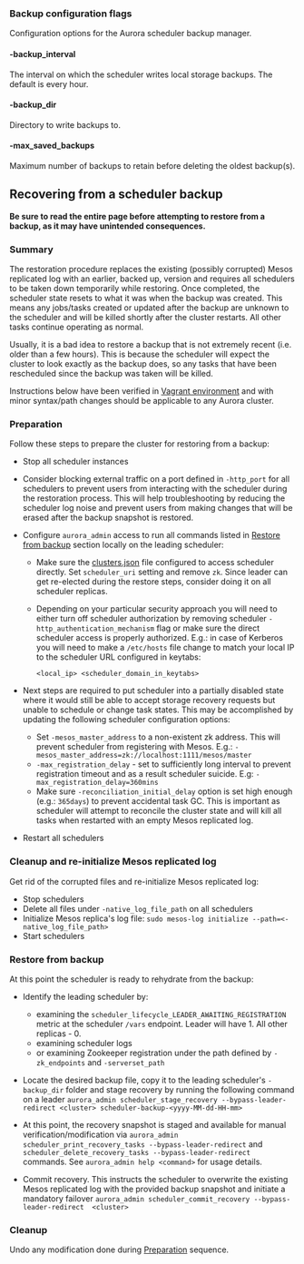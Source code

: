 
### Backup configuration flags

Configuration options for the Aurora scheduler backup manager.

#### -backup_interval
The interval on which the scheduler writes local storage backups.  The default is every hour.

#### -backup_dir
Directory to write backups to.

#### -max_saved_backups
Maximum number of backups to retain before deleting the oldest backup(s).



## Recovering from a scheduler backup

**Be sure to read the entire page before attempting to restore from a backup, as it may have
unintended consequences.**

### Summary

The restoration procedure replaces the existing (possibly corrupted) Mesos replicated log with an
earlier, backed up, version and requires all schedulers to be taken down temporarily while
restoring. Once completed, the scheduler state resets to what it was when the backup was created.
This means any jobs/tasks created or updated after the backup are unknown to the scheduler and will
be killed shortly after the cluster restarts. All other tasks continue operating as normal.

Usually, it is a bad idea to restore a backup that is not extremely recent (i.e. older than a few
hours). This is because the scheduler will expect the cluster to look exactly as the backup does,
so any tasks that have been rescheduled since the backup was taken will be killed.

Instructions below have been verified in [Vagrant environment](vagrant.md) and with minor
syntax/path changes should be applicable to any Aurora cluster.

### Preparation

Follow these steps to prepare the cluster for restoring from a backup:

* Stop all scheduler instances

* Consider blocking external traffic on a port defined in `-http_port` for all schedulers to
prevent users from interacting with the scheduler during the restoration process. This will help
troubleshooting by reducing the scheduler log noise and prevent users from making changes that will
be erased after the backup snapshot is restored.

* Configure `aurora_admin` access to run all commands listed in
  [Restore from backup](#restore-from-backup) section locally on the leading scheduler:
  * Make sure the [clusters.json](client-commands.md#cluster-configuration) file configured to
    access scheduler directly. Set `scheduler_uri` setting and remove `zk`. Since leader can get
    re-elected during the restore steps, consider doing it on all scheduler replicas.
  * Depending on your particular security approach you will need to either turn off scheduler
    authorization by removing scheduler `-http_authentication_mechanism` flag or make sure the
    direct scheduler access is properly authorized. E.g.: in case of Kerberos you will need to make
    a `/etc/hosts` file change to match your local IP to the scheduler URL configured in keytabs:

        <local_ip> <scheduler_domain_in_keytabs>

* Next steps are required to put scheduler into a partially disabled state where it would still be
able to accept storage recovery requests but unable to schedule or change task states. This may be
accomplished by updating the following scheduler configuration options:
  * Set `-mesos_master_address` to a non-existent zk address. This will prevent scheduler from
    registering with Mesos. E.g.: `-mesos_master_address=zk://localhost:1111/mesos/master`
  * `-max_registration_delay` - set to sufficiently long interval to prevent registration timeout
    and as a result scheduler suicide. E.g: `-max_registration_delay=360mins`
  * Make sure `-reconciliation_initial_delay` option is set high enough (e.g.: `365days`) to
    prevent accidental task GC. This is important as scheduler will attempt to reconcile the cluster
    state and will kill all tasks when restarted with an empty Mesos replicated log.

* Restart all schedulers

### Cleanup and re-initialize Mesos replicated log

Get rid of the corrupted files and re-initialize Mesos replicated log:

* Stop schedulers
* Delete all files under `-native_log_file_path` on all schedulers
* Initialize Mesos replica's log file: `sudo mesos-log initialize --path=<-native_log_file_path>`
* Start schedulers

### Restore from backup

At this point the scheduler is ready to rehydrate from the backup:

* Identify the leading scheduler by:
  * examining the `scheduler_lifecycle_LEADER_AWAITING_REGISTRATION` metric at the scheduler
    `/vars` endpoint. Leader will have 1. All other replicas - 0.
  * examining scheduler logs
  * or examining Zookeeper registration under the path defined by `-zk_endpoints`
    and `-serverset_path`

* Locate the desired backup file, copy it to the leading scheduler's `-backup_dir` folder and stage
recovery by running the following command on a leader
`aurora_admin scheduler_stage_recovery --bypass-leader-redirect <cluster> scheduler-backup-<yyyy-MM-dd-HH-mm>`

* At this point, the recovery snapshot is staged and available for manual verification/modification
via `aurora_admin scheduler_print_recovery_tasks --bypass-leader-redirect` and
`scheduler_delete_recovery_tasks --bypass-leader-redirect` commands.
See `aurora_admin help <command>` for usage details.

* Commit recovery. This instructs the scheduler to overwrite the existing Mesos replicated log with
the provided backup snapshot and initiate a mandatory failover
`aurora_admin scheduler_commit_recovery --bypass-leader-redirect  <cluster>`

### Cleanup
Undo any modification done during [Preparation](#preparation) sequence.
